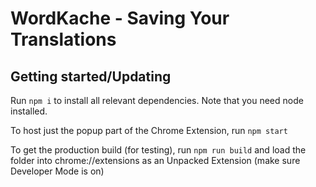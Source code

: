 # WordKache - Saving Your Translations

## Getting started/Updating
Run ```npm i``` to install all relevant dependencies. Note that you need node installed.


To host just the popup part of the Chrome Extension, run `npm start`

To get the production build (for testing), run `npm run build` and load the folder into chrome://extensions as an Unpacked Extension (make sure Developer Mode is on)
